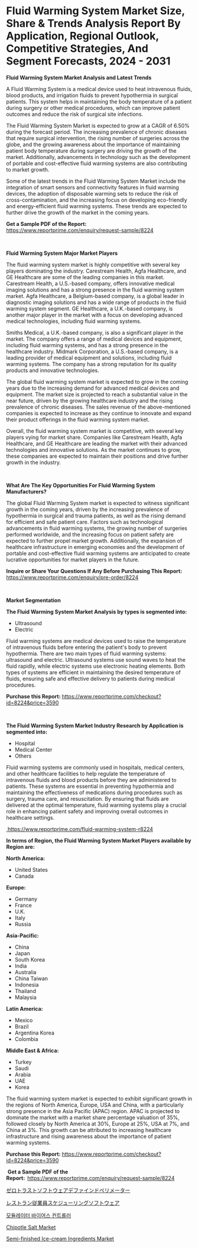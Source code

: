 <p><h1>Fluid Warming System Market Size, Share & Trends Analysis Report By Application, Regional Outlook, Competitive Strategies, And Segment Forecasts, 2024 - 2031</h1></p><p><strong>Fluid Warming System Market Analysis and Latest Trends</strong></p>
<p><p>A Fluid Warming System is a medical device used to heat intravenous fluids, blood products, and irrigation fluids to prevent hypothermia in surgical patients. This system helps in maintaining the body temperature of a patient during surgery or other medical procedures, which can improve patient outcomes and reduce the risk of surgical site infections.</p><p>The Fluid Warming System Market is expected to grow at a CAGR of 6.50% during the forecast period. The increasing prevalence of chronic diseases that require surgical intervention, the rising number of surgeries across the globe, and the growing awareness about the importance of maintaining patient body temperature during surgery are driving the growth of the market. Additionally, advancements in technology such as the development of portable and cost-effective fluid warming systems are also contributing to market growth.</p><p>Some of the latest trends in the Fluid Warming System Market include the integration of smart sensors and connectivity features in fluid warming devices, the adoption of disposable warming sets to reduce the risk of cross-contamination, and the increasing focus on developing eco-friendly and energy-efficient fluid warming systems. These trends are expected to further drive the growth of the market in the coming years.</p></p>
<p><strong>Get a Sample PDF of the Report:&nbsp;</strong> <a href="https://www.reportprime.com/enquiry/request-sample/8224">https://www.reportprime.com/enquiry/request-sample/8224</a></p>
<p>&nbsp;</p>
<p><strong>Fluid Warming System Major Market Players</strong></p>
<p><p>The fluid warming system market is highly competitive with several key players dominating the industry. Carestream Health, Agfa Healthcare, and GE Healthcare are some of the leading companies in this market. Carestream Health, a U.S.-based company, offers innovative medical imaging solutions and has a strong presence in the fluid warming system market. Agfa Healthcare, a Belgium-based company, is a global leader in diagnostic imaging solutions and has a wide range of products in the fluid warming system segment. GE Healthcare, a U.K.-based company, is another major player in the market with a focus on developing advanced medical technologies, including fluid warming systems.</p><p>Smiths Medical, a U.K.-based company, is also a significant player in the market. The company offers a range of medical devices and equipment, including fluid warming systems, and has a strong presence in the healthcare industry. Midmark Corporation, a U.S.-based company, is a leading provider of medical equipment and solutions, including fluid warming systems. The company has a strong reputation for its quality products and innovative technologies.</p><p>The global fluid warming system market is expected to grow in the coming years due to the increasing demand for advanced medical devices and equipment. The market size is projected to reach a substantial value in the near future, driven by the growing healthcare industry and the rising prevalence of chronic diseases. The sales revenue of the above-mentioned companies is expected to increase as they continue to innovate and expand their product offerings in the fluid warming system market.</p><p>Overall, the fluid warming system market is competitive, with several key players vying for market share. Companies like Carestream Health, Agfa Healthcare, and GE Healthcare are leading the market with their advanced technologies and innovative solutions. As the market continues to grow, these companies are expected to maintain their positions and drive further growth in the industry.</p></p>
<p>&nbsp;</p>
<p><strong>What Are The Key Opportunities For Fluid Warming System Manufacturers?</strong></p>
<p><p>The global Fluid Warming System market is expected to witness significant growth in the coming years, driven by the increasing prevalence of hypothermia in surgical and trauma patients, as well as the rising demand for efficient and safe patient care. Factors such as technological advancements in fluid warming systems, the growing number of surgeries performed worldwide, and the increasing focus on patient safety are expected to further propel market growth. Additionally, the expansion of healthcare infrastructure in emerging economies and the development of portable and cost-effective fluid warming systems are anticipated to create lucrative opportunities for market players in the future.</p></p>
<p><strong>Inquire or Share Your Questions If Any Before Purchasing This Report:</strong> <a href="https://www.reportprime.com/enquiry/pre-order/8224">https://www.reportprime.com/enquiry/pre-order/8224</a></p>
<p>&nbsp;</p>
<p><strong>Market Segmentation</strong></p>
<p><strong>The Fluid Warming System Market Analysis by types is segmented into:</strong></p>
<p><ul><li>Ultrasound</li><li>Electric</li></ul></p>
<p><p>Fluid warming systems are medical devices used to raise the temperature of intravenous fluids before entering the patient's body to prevent hypothermia. There are two main types of fluid warming systems: ultrasound and electric. Ultrasound systems use sound waves to heat the fluid rapidly, while electric systems use electronic heating elements. Both types of systems are efficient in maintaining the desired temperature of fluids, ensuring safe and effective delivery to patients during medical procedures.</p></p>
<p><strong>Purchase this Report:&nbsp;</strong><a href="https://www.reportprime.com/checkout?id=8224&price=3590">https://www.reportprime.com/checkout?id=8224&price=3590</a></p>
<p>&nbsp;</p>
<p><strong>The Fluid Warming System Market Industry Research by Application is segmented into:</strong></p>
<p><ul><li>Hospital</li><li>Medical Center</li><li>Others</li></ul></p>
<p><p>Fluid warming systems are commonly used in hospitals, medical centers, and other healthcare facilities to help regulate the temperature of intravenous fluids and blood products before they are administered to patients. These systems are essential in preventing hypothermia and maintaining the effectiveness of medications during procedures such as surgery, trauma care, and resuscitation. By ensuring that fluids are delivered at the optimal temperature, fluid warming systems play a crucial role in enhancing patient safety and improving overall outcomes in healthcare settings.</p></p>
<p><a href="https://www.reportprime.com/fluid-warming-system-r8224">&nbsp;https://www.reportprime.com/fluid-warming-system-r8224</a></p>
<p><strong>In terms of Region, the Fluid Warming System Market Players available by Region are:</strong></p>
<p>
    <p> <strong> North America: </strong>
        <ul>
            <li>United States</li>
            <li>Canada</li>
        </ul>
        </p> 
    <p> <strong> Europe: </strong>
        <ul>
            <li>Germany</li>
            <li>France</li>
            <li>U.K.</li>
            <li>Italy</li>
            <li>Russia</li>
        </ul>
        </p> 
    <p> <strong> Asia-Pacific: </strong>
        <ul>
            <li>China</li>
            <li>Japan</li>
            <li>South Korea</li>
            <li>India</li>
            <li>Australia</li>
            <li>China Taiwan</li>
            <li>Indonesia</li>
            <li>Thailand</li>
            <li>Malaysia</li>
        </ul>
        </p> 
    <p> <strong> Latin America: </strong>
        <ul>
            <li>Mexico</li>
            <li>Brazil</li>
            <li>Argentina Korea</li>
            <li>Colombia</li>
        </ul>
        </p> 
    <p> <strong> Middle East & Africa: </strong>
        <ul>
            <li>Turkey</li>
            <li>Saudi</li>
            <li>Arabia</li>
            <li>UAE</li>
            <li>Korea</li>
        </ul>
    </p>
    </p>
<p><p>The fluid warming system market is expected to exhibit significant growth in the regions of North America, Europe, USA and China, with a particularly strong presence in the Asia Pacific (APAC) region. APAC is projected to dominate the market with a market share percentage valuation of 35%, followed closely by North America at 30%, Europe at 25%, USA at 7%, and China at 3%. This growth can be attributed to increasing healthcare infrastructure and rising awareness about the importance of patient warming systems.</p></p>
<p><strong>Purchase this Report: </strong><a href="https://www.reportprime.com/checkout?id=8224&price=3590">https://www.reportprime.com/checkout?id=8224&price=3590</a></p>
<p>&nbsp;<strong>Get a Sample PDF of the Report:&nbsp;&nbsp;</strong><a href="https://www.reportprime.com/enquiry/request-sample/8224">https://www.reportprime.com/enquiry/request-sample/8224</a></p>
<p><strong></strong></p>
<p><p><a href="https://github.com/adcxff01450218/Market-Research-Report-List-2/blob/main/389519177121.md">ゼロトラストソフトウェアデファインドペリメーター</a></p><p><a href="https://github.com/ReyesKohler20231/Market-Research-Report-List-1/blob/main/404904177122.md">レストラン従業員スケジューリングソフトウェア</a></p><p><a href="https://github.com/Elenrrera7685/Market-Research-Report-List-1/blob/main/923382772928.md">모듈레이터 바이어스 컨트롤러</a></p><p><a href="https://issuu.com/reportprime-2/docs/chipotle-salt-market-size-2030.pptx">Chipotle Salt Market</a></p><p><a href="https://www.linkedin.com/pulse/semi-finished-ice-cream-ingredients-market-goal-estimating-size-k7ppf">Semi-finished Ice-cream Ingredients Market</a></p></p>
